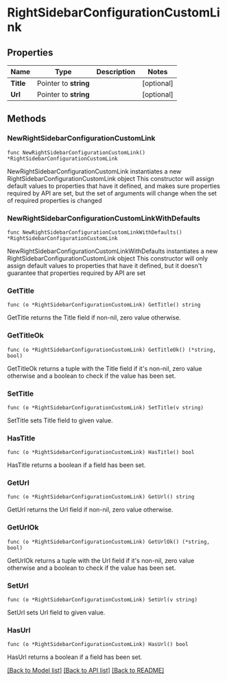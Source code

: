 # RightSidebarConfigurationCustomLink

## Properties

Name | Type | Description | Notes
------------ | ------------- | ------------- | -------------
**Title** | Pointer to **string** |  | [optional] 
**Url** | Pointer to **string** |  | [optional] 

## Methods

### NewRightSidebarConfigurationCustomLink

`func NewRightSidebarConfigurationCustomLink() *RightSidebarConfigurationCustomLink`

NewRightSidebarConfigurationCustomLink instantiates a new RightSidebarConfigurationCustomLink object
This constructor will assign default values to properties that have it defined,
and makes sure properties required by API are set, but the set of arguments
will change when the set of required properties is changed

### NewRightSidebarConfigurationCustomLinkWithDefaults

`func NewRightSidebarConfigurationCustomLinkWithDefaults() *RightSidebarConfigurationCustomLink`

NewRightSidebarConfigurationCustomLinkWithDefaults instantiates a new RightSidebarConfigurationCustomLink object
This constructor will only assign default values to properties that have it defined,
but it doesn't guarantee that properties required by API are set

### GetTitle

`func (o *RightSidebarConfigurationCustomLink) GetTitle() string`

GetTitle returns the Title field if non-nil, zero value otherwise.

### GetTitleOk

`func (o *RightSidebarConfigurationCustomLink) GetTitleOk() (*string, bool)`

GetTitleOk returns a tuple with the Title field if it's non-nil, zero value otherwise
and a boolean to check if the value has been set.

### SetTitle

`func (o *RightSidebarConfigurationCustomLink) SetTitle(v string)`

SetTitle sets Title field to given value.

### HasTitle

`func (o *RightSidebarConfigurationCustomLink) HasTitle() bool`

HasTitle returns a boolean if a field has been set.

### GetUrl

`func (o *RightSidebarConfigurationCustomLink) GetUrl() string`

GetUrl returns the Url field if non-nil, zero value otherwise.

### GetUrlOk

`func (o *RightSidebarConfigurationCustomLink) GetUrlOk() (*string, bool)`

GetUrlOk returns a tuple with the Url field if it's non-nil, zero value otherwise
and a boolean to check if the value has been set.

### SetUrl

`func (o *RightSidebarConfigurationCustomLink) SetUrl(v string)`

SetUrl sets Url field to given value.

### HasUrl

`func (o *RightSidebarConfigurationCustomLink) HasUrl() bool`

HasUrl returns a boolean if a field has been set.


[[Back to Model list]](../README.md#documentation-for-models) [[Back to API list]](../README.md#documentation-for-api-endpoints) [[Back to README]](../README.md)


